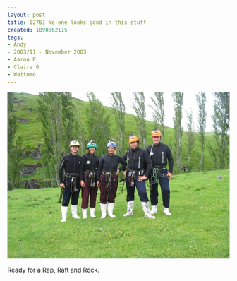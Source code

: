 ```yaml
---
layout: post
title: 02761 No-one looks good in this stuff
created: 1090862115
tags:
- Andy
- 2003/11 - November 2003
- Aaron P
- Claire G
- Waitomo
---
```


<img src="/image/images/127_2761-934.jpg"/>

Ready for a Rap, Raft and Rock.
